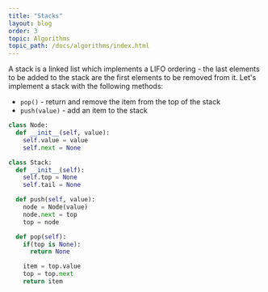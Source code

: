 ```yaml
---
title: "Stacks"
layout: blog
order: 3
topic: Algorithms
topic_path: /docs/algorithms/index.html
---
```

A stack is a linked list which implements a LIFO ordering - the last elements to be added to the stack are the first elements to be removed from it. Let's implement a stack with the following methods:

* `pop()` - return and remove the item from the top of the stack
* `push(value)` - add an item to the stack

```python
class Node:
  def __init__(self, value):
    self.value = value
    self.next = None

class Stack:
  def __init__(self):
    self.top = None
    self.tail = None

  def push(self, value):
    node = Node(value)
    node.next = top
    top = node

  def pop(self):
    if(top is None):
      return None

    item = top.value
    top = top.next
    return item
```